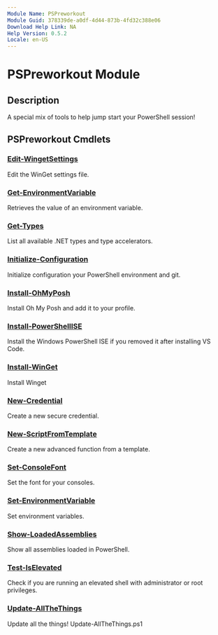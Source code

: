 ```yaml
---
Module Name: PSPreworkout
Module Guid: 378339de-a0df-4d44-873b-4fd32c388e06
Download Help Link: NA
Help Version: 0.5.2
Locale: en-US
---
```


# PSPreworkout Module
## Description
A special mix of tools to help jump start your PowerShell session!

## PSPreworkout Cmdlets
### [Edit-WingetSettings](Edit-WingetSettings.md)
Edit the WinGet settings file.

### [Get-EnvironmentVariable](Get-EnvironmentVariable.md)
Retrieves the value of an environment variable.

### [Get-Types](Get-Types.md)
List all available .NET types and type accelerators.

### [Initialize-Configuration](Initialize-Configuration.md)
Initialize configuration your PowerShell environment and git.

### [Install-OhMyPosh](Install-OhMyPosh.md)
Install Oh My Posh and add it to your profile.

### [Install-PowerShellISE](Install-PowerShellISE.md)
Install the Windows PowerShell ISE if you removed it after installing VS Code.

### [Install-WinGet](Install-WinGet.md)
Install Winget

### [New-Credential](New-Credential.md)
Create a new secure credential.

### [New-ScriptFromTemplate](New-ScriptFromTemplate.md)
Create a new advanced function from a template.

### [Set-ConsoleFont](Set-ConsoleFont.md)
Set the font for your consoles.

### [Set-EnvironmentVariable](Set-EnvironmentVariable.md)
Set environment variables.

### [Show-LoadedAssemblies](Show-LoadedAssemblies.md)
Show all assemblies loaded in PowerShell.

### [Test-IsElevated](Test-IsElevated.md)
Check if you are running an elevated shell with administrator or root privileges.

### [Update-AllTheThings](Update-AllTheThings.md)
Update all the things! Update-AllTheThings.ps1 



